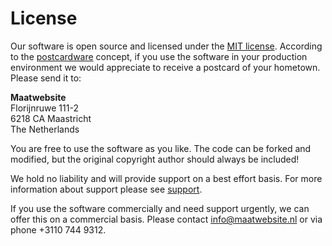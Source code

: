 # License

Our software is open source and licensed under the [MIT license](https://choosealicense.com/licenses/mit/). According to the [postcardware](https://en.wikipedia.org/wiki/Postcardware) concept, if you use the software in your production environment we would appreciate to receive a postcard of your hometown. Please send it to:

**Maatwebsite**  
Florijnruwe 111-2  
6218 CA Maastricht  
The Netherlands  

You are free to use the software as you like. The code can be forked and modified, but the original copyright author should always be included!

We hold no liability and will provide support on a best effort basis. For more information about support please see [support](https://laravel-excel.maatwebsite.nl/docs/3.0/getting-started/support).

If you use the software commercially and need support urgently, we can offer this on a commercial basis. Please contact <info@maatwebsite.nl> or via phone +3110 744 9312. 
